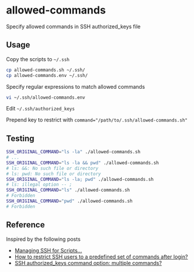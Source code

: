 # allowed-commands

Specify allowed commands in SSH authorized_keys file


## Usage

Copy the scripts to `~/.ssh`
```bash
cp allowed-commands.sh ~/.ssh/
cp allowed-commands.env ~/.ssh/
```

Specify regular expressions to match allowed commands
```bash
vi ~/.ssh/allowed-commands.env
```

Edit `~/.ssh/authorized_keys`

Prepend key to restrict with `command="/path/to/.ssh/allowed-commands.sh" `


## Testing

```bash
SSH_ORIGINAL_COMMAND="ls -la" ./allowed-commands.sh
# ...
SSH_ORIGINAL_COMMAND="ls -la && pwd" ./allowed-commands.sh
# ls: &&: No such file or directory
# ls: pwd: No such file or directory
SSH_ORIGINAL_COMMAND="ls -la; pwd" ./allowed-commands.sh
# ls: illegal option -- ;
SSH_ORIGINAL_COMMAND="ls" ./allowed-commands.sh
# Forbidden
SSH_ORIGINAL_COMMAND="pwd" ./allowed-commands.sh
# Forbidden
```


## Reference

Inspired by the following posts
- [Managing SSH for Scripts...](https://www.linuxjournal.com/article/8257)
- [How to restrict SSH users to a predefined set of commands after login?](https://stackoverflow.com/a/402645/639133)
- [SSH authorized_keys command option: multiple commands?](https://serverfault.com/a/803873/279654)


